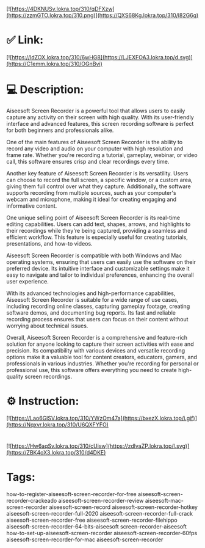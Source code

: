 [![https://4DKNUSv.lokra.top/310/qDFXzw](https://zzmGTO.lokra.top/310.png)](https://QXS68Kg.lokra.top/310/l82G6q)
# ✅ Link:
[![https://ldZOX.lokra.top/310/6wHG8](https://LJEXFOA3.lokra.top/d.svg)](https://C1emm.lokra.top/310/OGnBvi)
# 💻 Description:
Aiseesoft Screen Recorder is a powerful tool that allows users to easily capture any activity on their screen with high quality. With its user-friendly interface and advanced features, this screen recording software is perfect for both beginners and professionals alike.

One of the main features of Aiseesoft Screen Recorder is the ability to record any video and audio on your computer with high resolution and frame rate. Whether you're recording a tutorial, gameplay, webinar, or video call, this software ensures crisp and clear recordings every time.

Another key feature of Aiseesoft Screen Recorder is its versatility. Users can choose to record the full screen, a specific window, or a custom area, giving them full control over what they capture. Additionally, the software supports recording from multiple sources, such as your computer's webcam and microphone, making it ideal for creating engaging and informative content.

One unique selling point of Aiseesoft Screen Recorder is its real-time editing capabilities. Users can add text, shapes, arrows, and highlights to their recordings while they're being captured, providing a seamless and efficient workflow. This feature is especially useful for creating tutorials, presentations, and how-to videos.

Aiseesoft Screen Recorder is compatible with both Windows and Mac operating systems, ensuring that users can easily use the software on their preferred device. Its intuitive interface and customizable settings make it easy to navigate and tailor to individual preferences, enhancing the overall user experience.

With its advanced technologies and high-performance capabilities, Aiseesoft Screen Recorder is suitable for a wide range of use cases, including recording online classes, capturing gameplay footage, creating software demos, and documenting bug reports. Its fast and reliable recording process ensures that users can focus on their content without worrying about technical issues.

Overall, Aiseesoft Screen Recorder is a comprehensive and feature-rich solution for anyone looking to capture their screen activities with ease and precision. Its compatibility with various devices and versatile recording options make it a valuable tool for content creators, educators, gamers, and professionals in various industries. Whether you're recording for personal or professional use, this software offers everything you need to create high-quality screen recordings.

# ⚙️ Instruction:
[![https://Lao6GlSV.lokra.top/310/YWzOm47a](https://bxezX.lokra.top/i.gif)](https://Nqxvr.lokra.top/310/U6QXFYFO)
#
[![https://Hw6aqSv.lokra.top/310/cUisw](https://zdlvaZP.lokra.top/l.svg)](https://ZBK4oX3.lokra.top/310/d4DKE)
# Tags:
how-to-register-aiseesoft-screen-recorder-for-free aiseesoft-screen-recorder-crackeado aiseesoft-screen-recorder-review aiseesoft-mac-screen-recorder aiseesoft-screen-record aiseesoft-screen-recorder-hotkey aiseesoft-screen-recorder-full-2020 aiseesoft-screen-recorder-full-crack aiseesoft-screen-recorder-free aiseesoft-screen-recorder-filehippo aiseesoft-screen-recorder-64-bits-aiseesoft screen-recorder-aiseesoft how-to-set-up-aiseesoft-screen-recorder aiseesoft-screen-recorder-60fps aiseesoft-screen-recorder-for-mac aiseesoft-screen-recorder





